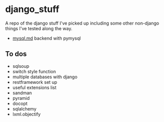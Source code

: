 # django_stuff
A repo of the django stuff I've picked up including some other non-django things I've tested along the way.

* [mysql.md](https://github.com/davidgillies/django_stuff/blob/master/mysql.md "mysql.md") backend with pymysql 

## To dos
* sqlsoup
* switch style function
* multiple databases with django
* restframework set up
* useful extensions list
* sandman
* pyramid
* docopt
* sqlalchemy
* lxml.objectify
